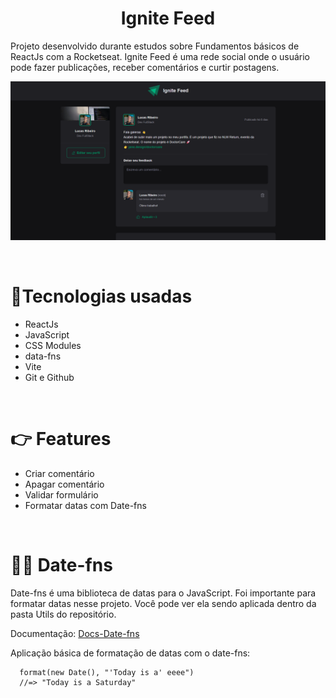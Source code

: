 <h1 align="center">Ignite Feed</h1>

Projeto desenvolvido durante estudos sobre Fundamentos básicos de ReactJs com a Rocketseat. Ignite Feed é uma rede social onde o usuário pode fazer publicações, receber comentários e curtir postagens.

![Alt text](public/imageProject.png)

<br/>

# 🚀Tecnologias usadas

- ReactJs
- JavaScript
- CSS Modules
- data-fns
- Vite
- Git e Github

<br/>

# 👉 Features

- Criar comentário
- Apagar comentário
- Validar formulário
- Formatar datas com Date-fns 

<br/>

# 👨‍💻 Date-fns

Date-fns é uma biblioteca de datas para o JavaScript. Foi importante para formatar datas nesse projeto. Você pode ver ela sendo aplicada dentro da pasta Utils do repositório.

Documentação: [Docs-Date-fns](https://date-fns.org)

Aplicação básica de formatação de datas com o date-fns: 
````
  format(new Date(), "'Today is a' eeee")
  //=> "Today is a Saturday"
````